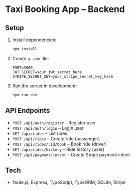 # Taxi Booking App – Backend

## Setup

1. Install dependencies:
   ```bash
   npm install
   ```
2. Create a `.env` file:
   ```env
   PORT=5000
   JWT_SECRET=your_jwt_secret_here
   STRIPE_SECRET_KEY=your_stripe_secret_key_here
   ```
3. Run the server in development:
   ```bash
   npm run dev
   ```

## API Endpoints

- `POST /api/auth/register` – Register user
- `POST /api/auth/login` – Login user
- `GET /api/rides` – List rides
- `POST /api/rides` – Create ride (passenger)
- `POST /api/rides/:id/book` – Book ride (driver)
- `GET /api/rides/history` – Ride history (user)
- `POST /api/payment/intent` – Create Stripe payment intent

## Tech
- Node.js, Express, TypeScript, TypeORM, SQLite, Stripe